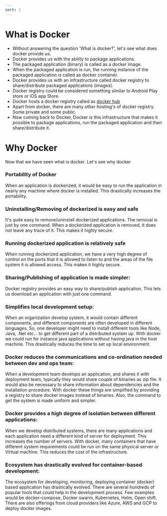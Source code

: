 ```yaml
---
sort: 1
---
```


# What is Docker

 * Without answering the question 'What is docker?', let's see what does docker provide us.
 * Docker provides us with the ability to package applications.
 * The packaged application (binary) is called as a docker image.
 * When the packaged application is run, the running instance of the packaged application is called as docker container.
 * Docker provides us with an infrastructure called docker registry to share/distribute packaged applications (images).
 * Docker registry could be considered something similar to Android Play store or iOS app Store.
 * Docker hosts a docker registry called as [docker hub](https://hub.docker.com/)
 * Apart from docker, there are many other hosting's of docker registry. Some private and some public.
 * Now coming back to Docker, Docker is this infrastructure that makes it possible to package applications, run the packaged application and then share/distribute it.

# Why Docker

Now that we have seen what is docker. Let's see why docker

### Portability of Docker
When an application is dockerized, it would be easy to run the application in nearly any machine where docker is installed. This drastically increases the portability. 

### Uninstalling/Removing of dockerized is easy and safe
It's quite easy to remove/uninstall dockerized applications. The removal is just by one command. When a dockerized application is removed, it does not leave any trace of it. This makes it highly secure.

### Running dockerized application is relatively safe
When running dockerized application, we have a very high degree of control on the ports that it is allowed to listen to and the areas of the file system it is allowed access. This makes it highly secure.

### Sharing/Publishing of application is made simpler: 
 Docker registry provides an easy way to share/publish application. This lets us download an application with just one command.

### Simplifies local development setup:
 When an organization develop system, it would contain different components, and different components are often developed in different languages. So, one developer might need to install different tools like Node, Java, .Net etc... to get different part of a distributed system up. With docker we could run for instance java applications without having java in the host machine. This drastically reduces the time to set up local environment.

### Docker reduces the communications and co-ordination needed between dev and ops team:
 When a development team develops an application, and shares it with deployment team, typically they would share couple of binaries as zip file. It would also be necessary to share information about dependencies and the installation procedure. With docker these things are simplified by providing a registry to share docker images instead of binaries. Also, the command to get the system is made uniform and simpler.
 
### Docker provides a high degree of isolation between different applications:
 When we develop distributed systems, there are many applications and each application need a different kind of server for deployment. This increases the number of servers. With docker, many containers that have different system requirements could be run on the same physical server or Virtual machine. This reduces the cost of the infrastructure.
 
### Ecosystem has drastically evolved for container-based development:
The ecosystem for developing, monitoring, deploying container (docker) based application has drastically evolved. There are several hundreds of popular tools that could help in the development process. Few examples would be docker-compose, Docker swarm, Kubernetes, Helm, Open shift. There are also offerings from cloud providers like Azure, AWS and GCP to deploy docker images.